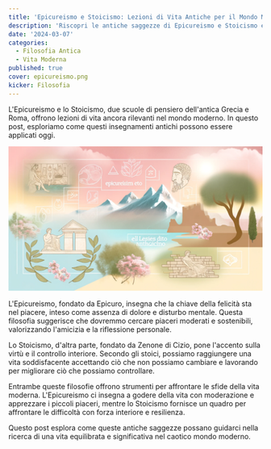 ```yaml
---
title: 'Epicureismo e Stoicismo: Lezioni di Vita Antiche per il Mondo Moderno'
description: 'Riscopri le antiche saggezze di Epicureismo e Stoicismo e il loro impatto duraturo sulla vita moderna.'
date: '2024-03-07'
categories:
  - Filosofia Antica
  - Vita Moderna
published: true
cover: epicureismo.png
kicker: Filosofia
---
```


L'Epicureismo e lo Stoicismo, due scuole di pensiero dell'antica Grecia e Roma, offrono lezioni di vita ancora rilevanti nel mondo moderno. In questo post, esploriamo come questi insegnamenti antichi possono essere applicati oggi.

![epicureismo](./epicureismo.png)

L'Epicureismo, fondato da Epicuro, insegna che la chiave della felicità sta nel piacere, inteso come assenza di dolore e disturbo mentale. Questa filosofia suggerisce che dovremmo cercare piaceri moderati e sostenibili, valorizzando l'amicizia e la riflessione personale.

Lo Stoicismo, d'altra parte, fondato da Zenone di Cizio, pone l'accento sulla virtù e il controllo interiore. Secondo gli stoici, possiamo raggiungere una vita soddisfacente accettando ciò che non possiamo cambiare e lavorando per migliorare ciò che possiamo controllare.

Entrambe queste filosofie offrono strumenti per affrontare le sfide della vita moderna. L'Epicureismo ci insegna a godere della vita con moderazione e apprezzare i piccoli piaceri, mentre lo Stoicismo fornisce un quadro per affrontare le difficoltà con forza interiore e resilienza.

Questo post esplora come queste antiche saggezze possano guidarci nella ricerca di una vita equilibrata e significativa nel caotico mondo moderno.

